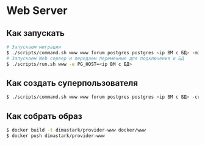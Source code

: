 # Web Server

## Как запускать
```sh
# Запускаем миграции
$ ./scripts/command.sh www www forum postgres postgres <ip ВМ с БД> -migrate
# Запускаем Web сервер и передаем переменные для подключения к БД
$ ./scripts/run.sh www -e PG_HOST=<ip ВМ с БД>
```

## Как создать суперпользователя
```sh
$ ./scripts/command.sh www www forum postgres postgres <ip ВМ с БД> -createsuperuser
```

## Как собрать образ
```sh
$ docker build -t dimastark/provider-www docker/www
$ docker push dimastark/provider-www
```
